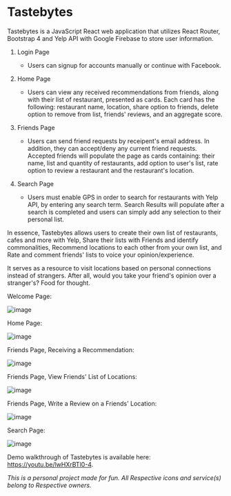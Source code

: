 # Tastebytes

Tastebytes is a JavaScript React web application that utilizes React Router, Bootstrap 4 and Yelp API with Google Firebase to store user information.

1. Login Page
    - Users can signup for accounts manually or continue with Facebook. 

2. Home Page
    - Users can view any received recommendations from friends, along with their list of restaurant, presented as cards. Each card has the following: restaurant name, location, share option to friends, delete option to remove from list, friends' reviews, and an aggregate score. 

3. Friends Page
    - Users can send friend requests by receipent's email address. In addition, they can accept/deny any current friend requests. Accepted friends will populate the page as cards containing: their name, list and quantity of restaurants, add option to user's list, rate option to review a restaurant and the restaurant's location.
    
4. Search Page
    - Users must enable GPS in order to search for restaurants with Yelp API, by entering any search term. Search Results will populate after a search is completed and users can simply add any selection to their personal list.

In essence, Tastebytes allows users to create their own list of restaurants, cafes and more with Yelp, Share their lists with Friends and identify commonalities, Recommend locations to each other from your own list, and Rate and comment friends' lists to voice your opinion/experience.

It serves as a resource to visit locations based on personal connections instead of strangers. After all, would you take your friend's opinion over a stranger's? Food for thought. 

Welcome Page:

![image](https://user-images.githubusercontent.com/17581500/90064169-5f594300-dcb8-11ea-93da-0777a22e5101.png)

Home Page:

![image](https://user-images.githubusercontent.com/17581500/90064190-68e2ab00-dcb8-11ea-887d-523b08040536.png)

Friends Page, Receiving a Recommendation:

![image](https://user-images.githubusercontent.com/17581500/90064372-ac3d1980-dcb8-11ea-8951-4058bb3f7212.png)

Friends Page, View Friends' List of Locations:

![image](https://user-images.githubusercontent.com/17581500/90064260-8152c580-dcb8-11ea-8b3b-9bd6d3b3ac27.png)

Friends Page, Write a Review on a Friends' Location:

![image](https://user-images.githubusercontent.com/17581500/90064401-b7904500-dcb8-11ea-9d1e-e1ab266472c0.png)

Search Page:

![image](https://user-images.githubusercontent.com/17581500/90064417-bbbc6280-dcb8-11ea-89ee-29345ff260db.png)

Demo walkthrough of Tastebytes is available here: https://youtu.be/lwHXrBTl0-4.

*This is a personal project made for fun. All Respective icons and service(s) belong to Respective owners.*
